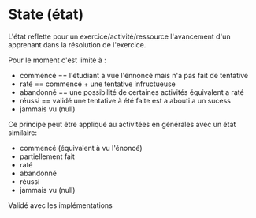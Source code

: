 

# State (état)


L'état reflette pour un exercice/activité/ressource l'avancement d'un apprenant dans la résolution de l'exercice.

Pour le moment c'est limité à :
- commencé == l'étudiant a vue l'énnoncé mais n'a pas fait de tentative  
- raté == commencé + une tentative infructueuse
- abandonné  == une possibilité de certaines activités équivalent a raté 
- réussi == validé une tentative à été faite est a abouti a un sucess
- jammais vu (null)

Ce principe peut être appliqué au activitées en générales avec un état similaire:
- commencé (équivalent à vu l'énoncé) 
- partiellement fait 
- raté  
- abandonné 
- réussi 
- jammais vu (null)

Validé avec les implémentations


